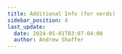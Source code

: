 ```yaml
---
title: Additional Info (for nerds)
sidebar_position: 4
last_update:
  date: 2024-05-01T03:07-04:00
  author: Andrew Shaffer
---
```


